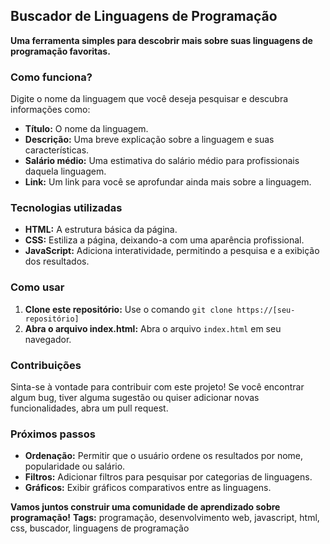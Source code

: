 ## Buscador de Linguagens de Programação 

**Uma ferramenta simples para descobrir mais sobre suas linguagens de programação favoritas.**

### Como funciona?
Digite o nome da linguagem que você deseja pesquisar e descubra informações como:

* **Título:** O nome da linguagem.
* **Descrição:** Uma breve explicação sobre a linguagem e suas características.
* **Salário médio:** Uma estimativa do salário médio para profissionais daquela linguagem.
* **Link:** Um link para você se aprofundar ainda mais sobre a linguagem.

### Tecnologias utilizadas
* **HTML:** A estrutura básica da página.
* **CSS:** Estiliza a página, deixando-a com uma aparência profissional.
* **JavaScript:** Adiciona interatividade, permitindo a pesquisa e a exibição dos resultados.

### Como usar
1. **Clone este repositório:** Use o comando `git clone https://[seu-repositório]`
2. **Abra o arquivo index.html:** Abra o arquivo `index.html` em seu navegador.

### Contribuições
Sinta-se à vontade para contribuir com este projeto! Se você encontrar algum bug, tiver alguma sugestão ou quiser adicionar novas funcionalidades, abra um pull request.

### Próximos passos
* **Ordenação:** Permitir que o usuário ordene os resultados por nome, popularidade ou salário.
* **Filtros:** Adicionar filtros para pesquisar por categorias de linguagens.
* **Gráficos:** Exibir gráficos comparativos entre as linguagens.

**Vamos juntos construir uma comunidade de aprendizado sobre programação!**
**Tags:** programação, desenvolvimento web, javascript, html, css, buscador, linguagens de programação
